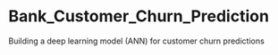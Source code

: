 # Bank_Customer_Churn_Prediction
Building a deep learning model (ANN) for customer churn predictions
